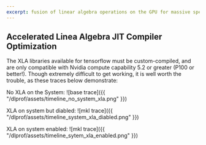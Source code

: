```yaml
---
excerpt: fusion of linear algebra operations on the GPU for massive speedup
---
```


## Accelerated Linea Algebra JIT Compiler Optimization
The XLA libraries available for tensorflow must be custom-compiled, and are only compatible with Nvidia compute capability 5.2 or greater (P100 or better!).  Though extremely difficult to get working, it is well worth the trouble, as these traces below demonstrate:

No XLA on the System:
![base trace]({{ "/dlprof/assets/timeline_no_system_xla.png" }})

XLA on system but diabled:
![mkl trace]({{ "/dlprof/assets/timeline_system_xla_diabled.png" }})

XLA on system enabled:
![mkl trace]({{ "/dlprof/assets/timeline_sytem_xla_enabled.png" }})
